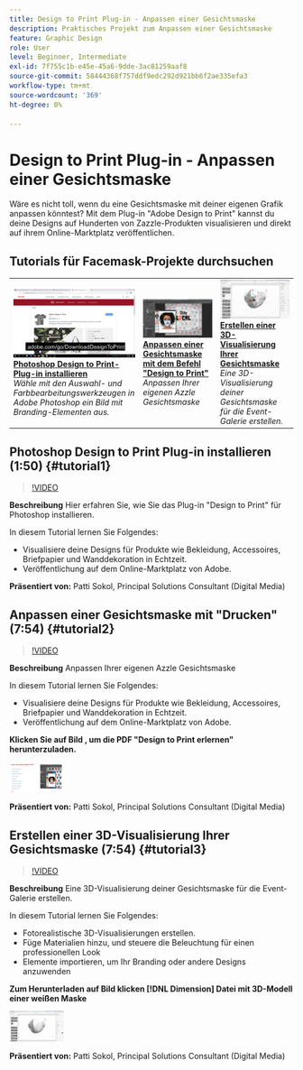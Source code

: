 ```yaml
---
title: Design to Print Plug-in - Anpassen einer Gesichtsmaske
description: Praktisches Projekt zum Anpassen einer Gesichtsmaske
feature: Graphic Design
role: User
level: Beginner, Intermediate
exl-id: 7f755c1b-e45e-45a6-9dde-3ac81259aaf8
source-git-commit: 58444368f757ddf9edc292d921bb6f2ae335efa3
workflow-type: tm+mt
source-wordcount: '369'
ht-degree: 0%

---
```


# Design to Print Plug-in - Anpassen einer Gesichtsmaske

Wäre es nicht toll, wenn du eine Gesichtsmaske mit deiner eigenen Grafik anpassen könntest? Mit dem Plug-in &quot;Adobe Design to Print&quot; kannst du deine Designs auf Hunderten von Zazzle-Produkten visualisieren und direkt auf ihrem Online-Marktplatz veröffentlichen.

## Tutorials für Facemask-Projekte durchsuchen

<table style="table-layout:fixed">
<tr>
 <td>
   <a href="handsonproject.md#tutorial1">
      <img alt="Photoshop Design to Print-Plug-in installieren" src="../assets/d2p_install_sokol_thumbnail.jpg" />
   </a>
    <div>
   <a href="handsonproject.md#tutorial1"><strong>Photoshop Design to Print-Plug-in installieren</strong></a>
    </div>
    <em>Wähle mit den Auswahl- und Farbbearbeitungswerkzeugen in Adobe Photoshop ein Bild mit Branding-Elementen aus.</em>
    <br>
  </td>
  <td>
    <a href="handsonproject.md#tutorial2">
        <img alt="Anpassen einer Gesichtsmaske mit dem Befehl &quot;Design to Print&quot;" src="../assets/d2p_faceMask_sokol_thumbnail.jpg" />
    </a>
    <div>
    <a href="handsonproject.md#tutorial2"><strong>Anpassen einer Gesichtsmaske mit dem Befehl "Design to Print"</strong></a>
    </div>
    <em>Anpassen Ihrer eigenen Azzle Gesichtsmaske</em>
    <br>
  </td>
  <td>
    <a href="handsonproject.md#tutorial3">
      <img alt="Erstellen einer 3D-Visualisierung Ihrer Gesichtsmaske" src="../assets/DN_faceMaskShare_sokol_thumbnail.jpg" />
   </a>
    <div>
   <a href="handsonproject.md#tutorial3"><strong>Erstellen einer 3D-Visualisierung Ihrer Gesichtsmaske</strong></a>
    </div>
    <em>Eine 3D-Visualisierung deiner Gesichtsmaske für die Event-Galerie erstellen.</em>
    <br>
  </td>
</tr>
</table>

## Photoshop Design to Print Plug-in installieren (1:50) {#tutorial1}

>[!VIDEO](https://video.tv.adobe.com/v/327096?hidetitle=true)

**Beschreibung**
Hier erfahren Sie, wie Sie das Plug-in &quot;Design to Print&quot; für Photoshop installieren.

In diesem Tutorial lernen Sie Folgendes:
* Visualisiere deine Designs für Produkte wie Bekleidung, Accessoires, Briefpapier und Wanddekoration in Echtzeit.
* Veröffentlichung auf dem Online-Marktplatz von Adobe.

**Präsentiert von:**
Patti Sokol, Principal Solutions Consultant (Digital Media)

## Anpassen einer Gesichtsmaske mit &quot;Drucken&quot; (7:54) {#tutorial2}

>[!VIDEO](https://video.tv.adobe.com/v/327097?hidetitle=true)

**Beschreibung**
Anpassen Ihrer eigenen Azzle Gesichtsmaske

In diesem Tutorial lernen Sie Folgendes:
* Visualisiere deine Designs für Produkte wie Bekleidung, Accessoires, Briefpapier und Wanddekoration in Echtzeit.
* Veröffentlichung auf dem Online-Marktplatz von Adobe.

**Klicken Sie auf Bild , um die PDF &quot;Design to Print erlernen&quot; herunterzuladen.**

[![Design to Print lernen](../assets/LearnDesigntoPrint_96.png)](../assets/LearnDesigntoPrint.pdf)

**Präsentiert von:**
Patti Sokol, Principal Solutions Consultant (Digital Media)

## Erstellen einer 3D-Visualisierung Ihrer Gesichtsmaske (7:54) {#tutorial3}

>[!VIDEO](https://video.tv.adobe.com/v/327098?hidetitle=true)

**Beschreibung**
Eine 3D-Visualisierung deiner Gesichtsmaske für die Event-Galerie erstellen.

In diesem Tutorial lernen Sie Folgendes:
* Fotorealistische 3D-Visualisierungen erstellen.
* Füge Materialien hinzu, und steuere die Beleuchtung für einen professionellen Look
* Elemente importieren, um Ihr Branding oder andere Designs anzuwenden

**Zum Herunterladen auf Bild klicken [!DNL Dimension] Datei mit 3D-Modell einer weißen Maske**

[![Vergleichsbild](../assets/whitemask_96.png)](https://stock.adobe.com/search/3d-assets?load_type=search&amp;native_visual_search=&amp;similar_content_id=&amp;is_recent_search=&amp;search_type=usertyped&amp;k=face+mask&amp;asset_id=324075591)

**Präsentiert von:**
Patti Sokol, Principal Solutions Consultant (Digital Media)
